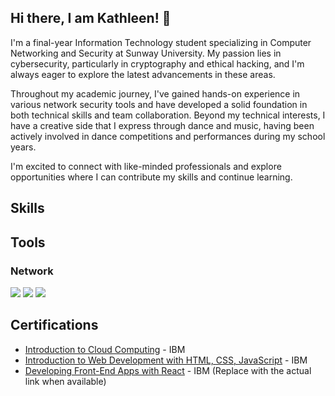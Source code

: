 ## Hi there, I am Kathleen! 👋
I'm a final-year Information Technology student specializing in Computer Networking and Security at Sunway University. My passion lies in cybersecurity, particularly in cryptography and ethical hacking, and I'm always eager to explore the latest advancements in these areas.

Throughout my academic journey, I've gained hands-on experience in various network security tools and have developed a solid foundation in both technical skills and team collaboration. 
Beyond my technical interests, I have a creative side that I express through dance and music, having been actively involved in dance competitions and performances during my school years.

I'm excited to connect with like-minded professionals and explore opportunities where I can contribute my skills and continue learning.


## Skills

## Tools

### Network
<img src="https://img.shields.io/badge/-Wireshark-1679A7?&style=for-the badge&logo=Wireshark&logoColor=white" />
<img src="https://img.shields.io/badge/-Nmap-4EAA25?&style=for-the-badge&logo=Nmap&logoColor=white" />
<img src="https://img.shields.io/badge/-Cisco-1BA0E4?&style=for-the-badge&logo=Cisco&logoColor=white" />


## Certifications

- [Introduction to Cloud Computing](https://www.credly.com/badges/ec3cb102-032c-40fd-8ccd-d3b8fb869880/linked_in_profile) - IBM
- [Introduction to Web Development with HTML, CSS, JavaScript](https://www.coursera.org/account/accomplishments/verify/SKGC4G3W7FWG) - IBM
- [Developing Front-End Apps with React](https://www.credly.com/) - IBM (Replace with the actual link when available)
